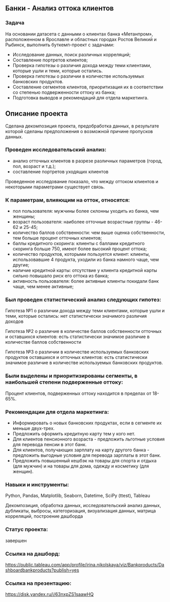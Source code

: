 ## Банки - Анализ оттока клиентов

### Задача

На основании датасета с данными о клиентах банка «Метанпром», расположенном в Ярославле и областных городах Ростов Великий и Рыбинск, выполнить буткемп-проект с задачами:

- Исследование данных, поиск различных корреляций;
- Составление портретов клиентов;
- Проверка гипотезы о различия дохода между теми клиентами, которые ушли и теми, которые остались.
- Проверка гипотезы о различии в количестве используемых банковских продуктов.
- Составление сегментов клиентов, приоритизация их в соответствии со степенью подверженности оттоку из банка;
- Подготовка выводов и рекомендаций для отдела маркетинга.

## Описание проекта

Сделана декомпозиция проекта, предобработка данных, в результате которой сделаны предположения о возможной причине пропусков данных.

### Проведен исследовательский анализ:

- анализ отточных клиентов в разрезе различных параметров (город, пол, возраст и т.д.);
- составление портретов уходящих клиентов

Проведенное исследование показало, что между оттоком клиентов и некоторыми параметрами существует связь.

### К параметрам, влияющим на отток, относятся:

- пол пользователя: мужчины более склонны уходить из банка, чем женщины;
- возраст пользователя: наиболее отточные возрастные группы - 46-62 и 25-45;
- количество баллов собственности: чем выше оценка собственности, тем больше процент отточных клиентов;
- баллы кредитного скоринга: клиенты с баллами кредитного скоринга больше 750, имеют более высокий процент оттока;
- количество продуктов, которыми пользуется клиент: клиенты, использовавшие 4 продукта, уходили из банка намного чаще, чем другие;
- наличие кредитной карты: отсутствие у клиента кредитной карты сильно повышало риск его оттока из банка;
- активность пользователя: более активные клиенты покидали банк чаще, чем менее активные;

### Был проведен статистический анализ следующих гипотез:

Гипотеза №1 о различии дохода между теми клиентами, которые ушли и теми, которые остались: нет статистически значимого различия доходов

Гипотеза №2 о различие в количестве баллов собственности отточных и оставшихся клиентов: есть статистически значимое различие в количестве баллов собственности

Гипотеза №3 о различии в количестве используемых банковских продуктов оставшихся и отточных клиентов: есть статистически значимое различие в количестве используемых банковских продуктов.

### Были выделены и приоритизированы сегменты, в наибольшей степени подверженные оттоку:
Процент клиентов, подверженных оттоку находится в пределах от 18-65%.

### Рекомендации для отдела маркетинга:

- Информировать о новых банковских продуктах, если в сегменте их меньше двух-трех.
- Предложить оформить кредитную карту тем у кого нет.
- Для клиентов пенсионного возраста - предложить льготные условия для перевода пенсии в этот банк.
- Для клиентов, получающих зарплату на карту другого банка - предложить выгодные условия для перевода зарплаты в этот банк.
- Предложить повышенный кешбэк на товары для спорта и отдыха (для мужчин) и на товары для дома, одежду и косметику (для женщин).

### Навыки и инструменты:
Python, Pandas, Matplotlib, Seaborn, Datetime, SciPy (ttest), Tableau

Декомпозиция, обработка данных, исследовательский анализ данных, дубликаты, выбросы, категоризация, визуализация данных, матрица корреляций, построение дашборда

### Статус проекта:
завершен

### Ссылка на дашборд:
https://public.tableau.com/app/profile/irina.nikolskaya/viz/Bankproducts/Dashboardbankproducts?publish=yes

### Ссылка на презентацию:
https://disk.yandex.ru/i/63nxpZS1saawHQ
